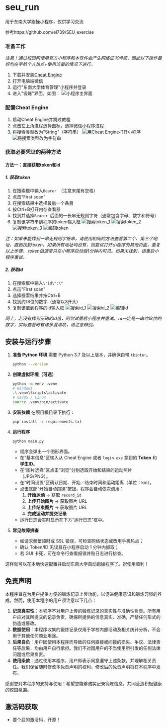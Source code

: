 # seu_run
用于东南大学跑操小程序，仅供学习交流

参考https://github.com/el739/SEU_exercise



### 准备工作

*注意！通过校园网使用官方小程序和本软件会产生网络证书问题，因此以下操作最好均在手机个人热点+使用流量的情况下进行。*

1. 下载并安装[Cheat Engine](https://www.cheatengine.org/)
2. 打开电脑端微信
3. 运行"东南大学体育管理"小程序并登录
4. 进入"锻炼"界面，如图：
   ![小程序主界面](files/miniapp_main_menu.png)

### 配置Cheat Engine

1. 启动Cheat Engine并跳过教程
2. 点击左上角进程选择图标，选择微信小程序进程
3. 将搜索类型改为"String"（字符串）
   ![用Cheat Engine打开小程序](files/choose_process.png)
   ![将搜索类型改为字符串](files/search_string.png)

### 获取必要凭证的两种方法

#### 方法一：直接获取token和id

##### 1. 获取token

1. 在搜索框中输入`Bearer `（注意末尾有空格）
2. 点击"First scan"
3. 在搜索结果中选择最后一个条目
4. 按Ctrl+B打开内存查看器
5. 找到并选择`Bearer `后面的一长串无规则字符（通常包含字母、数字和符号）
6. 复制该字符串到程序的token输入框
   ![搜索token_1](files/search_token_1.png)
   ![搜索token_2](files/search_token_2.png)
   ![搜索token_3](files/search_token_3.png)
   ![编辑token](files/edit_token.png)

*注：如果未能找到一串无规则字符串，请使用相同的方法查看第二个、第三个地址，直到找到token。如果所有地址均没有，则尝试打开小程序的其他页面，重复以上步骤。
token值通常只在小程序启动后1分钟内可见。如果未找到，请重启小程序重试。*

##### 2. 获取id

1. 在搜索框中输入`\"id\":\"`
2. 点击"First scan"
3. 选择搜索结果并按Ctrl+B
4. 找到约18位的数字（通常以3开头）
5. 复制该值到程序的id输入框
   ![搜索id_1](files/search_id_1.png)
   ![搜索id_2](files/search_id_2.png)
   ![编辑id](files/edit_id.png)

*同上，若没有找到正确的id值，则尝试重启小程序并重试。`id`一定是一串约18位的数字，实际查看时有诸多混淆项，请注意辨别。*



## 安装与运行步骤

1. **准备 Python 环境**
    需要 Python 3.7 及以上版本，并确保自带 `tkinter`。

   ```bash
   python --version
   ```

2. **创建虚拟环境（可选）**

   ```bash
   python -m venv .venv
   # Windows
   .\.venv\Scripts\activate
   # macOS / Linux
   source .venv/bin/activate
   ```

3. **安装依赖**
    在项目根目录下执行：

   ```bash
   pip install -r requirements.txt
   ```

4. **运行程序**

   ```bash
   python main.py
   ```

   - 程序会弹出一个图形界面。
   - 在“基本信息”区输入从 Cheat Engine 或者 `login.exe` 拿到的 **Token** 和 **学生ID**。
   - 在“图片选择”区点击“浏览”分别选取开始和结束的运动照片（JPG/PNG）。
   - 在“时间设置”区确认日期、开始／结束时间和运动距离（单位：km）。
   - 点击底部“开始自动跑操”按钮，程序会自动依次调用：
     1. **开始运动** → 获取 `record_id`
     2. **上传开始图片** → 获取图片 URL
     3. **上传结束图片** → 获取图片 URL
     4. **完成运动并提交记录**
   - 运行日志会实时显示在下方“运行日志”框中。

5. **常见故障排查**

   - 如请求频繁超时或 SSL 错误，可检查网络状态或改用手机热点；
   - 确认 Token/ID 无误且在小程序启动 1 分钟内抓取；
   - 若 GUI 卡死，可在命令行查看报错并贴日志进行排查。

这样就可以在本地快速配置并启动东南大学自动跑操程序了。祝使用顺利！



## 免责声明

本程序旨在为用户提供方便的锻炼记录上传功能，以促进健康意识和锻炼习惯的养成。然而，使用本程序的用户须注意以下几点：

1. **记录真实性**：本程序不对用户上传的锻炼记录的真实性与准确性负责。所有用户应对其所提交的记录负责，确保所提供的信息真实、准确，严禁任何形式的伪造或篡改。
2. **数据使用**：本程序收集的锻炼记录仅用于学校内部活动及相关统计分析，不会用于其他任何商业用途。
3. **后果自负**：用户因使用本程序而导致的任何直接或间接的损失、争议、法律责任等后果，均由用户自行承担。我们不对因用户的不当使用所引发的任何法律问题或后果负责。
4. **使用条款**：通过使用本程序，用户即表示同意遵守上述条款，并理解相关责任。我们保留随时修改本免责声明的权利，修改后的免责声明将在本程序中发布。

感谢您对本程序的支持与使用！希望您能够诚实记录锻炼信息，共同营造积极健康的校园氛围。



## 激活码获取

- 要个屁的激活码，开源！
